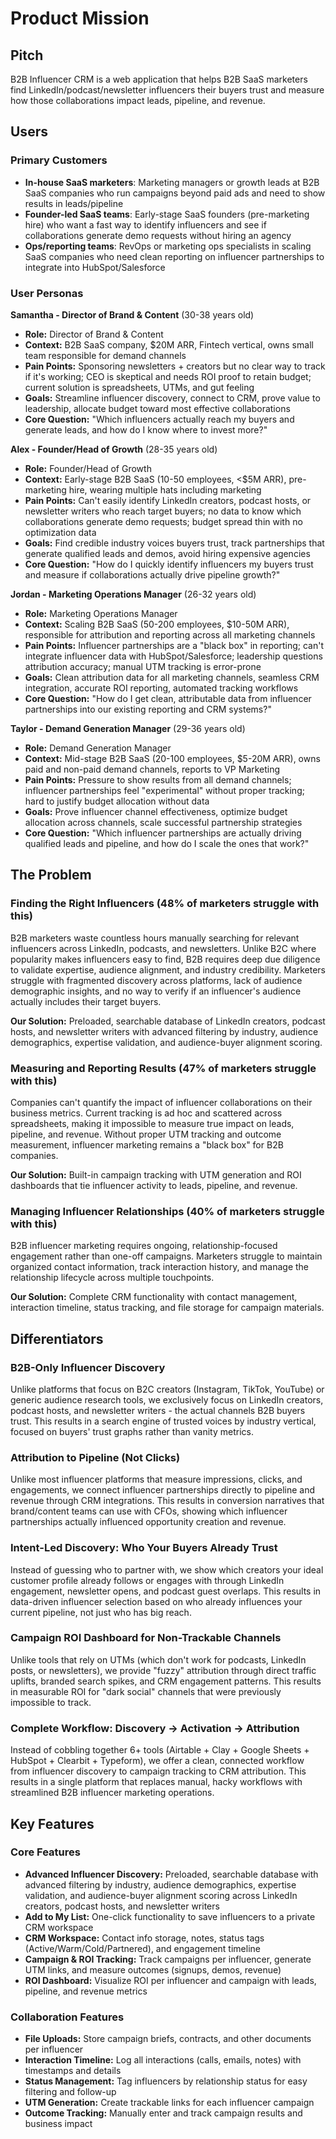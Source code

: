 # Product Mission

## Pitch

B2B Influencer CRM is a web application that helps B2B SaaS marketers find LinkedIn/podcast/newsletter influencers their buyers trust and measure how those collaborations impact leads, pipeline, and revenue.

## Users

### Primary Customers

- **In-house SaaS marketers**: Marketing managers or growth leads at B2B SaaS companies who run campaigns beyond paid ads and need to show results in leads/pipeline
- **Founder-led SaaS teams**: Early-stage SaaS founders (pre-marketing hire) who want a fast way to identify influencers and see if collaborations generate demo requests without hiring an agency
- **Ops/reporting teams**: RevOps or marketing ops specialists in scaling SaaS companies who need clean reporting on influencer partnerships to integrate into HubSpot/Salesforce

### User Personas

**Samantha - Director of Brand & Content** (30-38 years old)
- **Role:** Director of Brand & Content
- **Context:** B2B SaaS company, $20M ARR, Fintech vertical, owns small team responsible for demand channels
- **Pain Points:** Sponsoring newsletters + creators but no clear way to track if it's working; CEO is skeptical and needs ROI proof to retain budget; current solution is spreadsheets, UTMs, and gut feeling
- **Goals:** Streamline influencer discovery, connect to CRM, prove value to leadership, allocate budget toward most effective collaborations
- **Core Question:** "Which influencers actually reach my buyers and generate leads, and how do I know where to invest more?"

**Alex - Founder/Head of Growth** (28-35 years old)
- **Role:** Founder/Head of Growth
- **Context:** Early-stage B2B SaaS (10-50 employees, <$5M ARR), pre-marketing hire, wearing multiple hats including marketing
- **Pain Points:** Can't easily identify LinkedIn creators, podcast hosts, or newsletter writers who reach target buyers; no data to know which collaborations generate demo requests; budget spread thin with no optimization data
- **Goals:** Find credible industry voices buyers trust, track partnerships that generate qualified leads and demos, avoid hiring expensive agencies
- **Core Question:** "How do I quickly identify influencers my buyers trust and measure if collaborations actually drive pipeline growth?"

**Jordan - Marketing Operations Manager** (26-32 years old)
- **Role:** Marketing Operations Manager
- **Context:** Scaling B2B SaaS (50-200 employees, $10-50M ARR), responsible for attribution and reporting across all marketing channels
- **Pain Points:** Influencer partnerships are a "black box" in reporting; can't integrate influencer data with HubSpot/Salesforce; leadership questions attribution accuracy; manual UTM tracking is error-prone
- **Goals:** Clean attribution data for all marketing channels, seamless CRM integration, accurate ROI reporting, automated tracking workflows
- **Core Question:** "How do I get clean, attributable data from influencer partnerships into our existing reporting and CRM systems?"

**Taylor - Demand Generation Manager** (29-36 years old)
- **Role:** Demand Generation Manager
- **Context:** Mid-stage B2B SaaS (20-100 employees, $5-20M ARR), owns paid and non-paid demand channels, reports to VP Marketing
- **Pain Points:** Pressure to show results from all demand channels; influencer partnerships feel "experimental" without proper tracking; hard to justify budget allocation without data
- **Goals:** Prove influencer channel effectiveness, optimize budget allocation across channels, scale successful partnership strategies
- **Core Question:** "Which influencer partnerships are actually driving qualified leads and pipeline, and how do I scale the ones that work?"

## The Problem

### Finding the Right Influencers (48% of marketers struggle with this)

B2B marketers waste countless hours manually searching for relevant influencers across LinkedIn, podcasts, and newsletters. Unlike B2C where popularity makes influencers easy to find, B2B requires deep due diligence to validate expertise, audience alignment, and industry credibility. Marketers struggle with fragmented discovery across platforms, lack of audience demographic insights, and no way to verify if an influencer's audience actually includes their target buyers.

**Our Solution:** Preloaded, searchable database of LinkedIn creators, podcast hosts, and newsletter writers with advanced filtering by industry, audience demographics, expertise validation, and audience-buyer alignment scoring.

### Measuring and Reporting Results (47% of marketers struggle with this)

Companies can't quantify the impact of influencer collaborations on their business metrics. Current tracking is ad hoc and scattered across spreadsheets, making it impossible to measure true impact on leads, pipeline, and revenue. Without proper UTM tracking and outcome measurement, influencer marketing remains a "black box" for B2B companies.

**Our Solution:** Built-in campaign tracking with UTM generation and ROI dashboards that tie influencer activity to leads, pipeline, and revenue.

### Managing Influencer Relationships (40% of marketers struggle with this)

B2B influencer marketing requires ongoing, relationship-focused engagement rather than one-off campaigns. Marketers struggle to maintain organized contact information, track interaction history, and manage the relationship lifecycle across multiple touchpoints.

**Our Solution:** Complete CRM functionality with contact management, interaction timeline, status tracking, and file storage for campaign materials.

## Differentiators

### B2B-Only Influencer Discovery

Unlike platforms that focus on B2C creators (Instagram, TikTok, YouTube) or generic audience research tools, we exclusively focus on LinkedIn creators, podcast hosts, and newsletter writers - the actual channels B2B buyers trust. This results in a search engine of trusted voices by industry vertical, focused on buyers' trust graphs rather than vanity metrics.

### Attribution to Pipeline (Not Clicks)

Unlike most influencer platforms that measure impressions, clicks, and engagements, we connect influencer partnerships directly to pipeline and revenue through CRM integrations. This results in conversion narratives that brand/content teams can use with CFOs, showing which influencer partnerships actually influenced opportunity creation and revenue.

### Intent-Led Discovery: Who Your Buyers Already Trust

Instead of guessing who to partner with, we show which creators your ideal customer profile already follows or engages with through LinkedIn engagement, newsletter opens, and podcast guest overlaps. This results in data-driven influencer selection based on who already influences your current pipeline, not just who has big reach.

### Campaign ROI Dashboard for Non-Trackable Channels

Unlike tools that rely on UTMs (which don't work for podcasts, LinkedIn posts, or newsletters), we provide "fuzzy" attribution through direct traffic uplifts, branded search spikes, and CRM engagement patterns. This results in measurable ROI for "dark social" channels that were previously impossible to track.

### Complete Workflow: Discovery → Activation → Attribution

Instead of cobbling together 6+ tools (Airtable + Clay + Google Sheets + HubSpot + Clearbit + Typeform), we offer a clean, connected workflow from influencer discovery to campaign tracking to CRM attribution. This results in a single platform that replaces manual, hacky workflows with streamlined B2B influencer marketing operations.

## Key Features

### Core Features

- **Advanced Influencer Discovery:** Preloaded, searchable database with advanced filtering by industry, audience demographics, expertise validation, and audience-buyer alignment scoring across LinkedIn creators, podcast hosts, and newsletter writers
- **Add to My List:** One-click functionality to save influencers to a private CRM workspace
- **CRM Workspace:** Contact info storage, notes, status tags (Active/Warm/Cold/Partnered), and engagement timeline
- **Campaign & ROI Tracking:** Track campaigns per influencer, generate UTM links, and measure outcomes (signups, demos, revenue)
- **ROI Dashboard:** Visualize ROI per influencer and campaign with leads, pipeline, and revenue metrics

### Collaboration Features

- **File Uploads:** Store campaign briefs, contracts, and other documents per influencer
- **Interaction Timeline:** Log all interactions (calls, emails, notes) with timestamps and details
- **Status Management:** Tag influencers by relationship status for easy filtering and follow-up
- **UTM Generation:** Create trackable links for each influencer campaign
- **Outcome Tracking:** Manually enter and track campaign results and business impact
